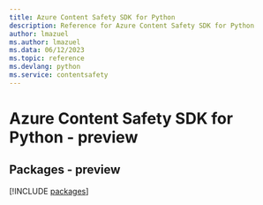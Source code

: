 ```yaml
---
title: Azure Content Safety SDK for Python
description: Reference for Azure Content Safety SDK for Python
author: lmazuel
ms.author: lmazuel
ms.data: 06/12/2023
ms.topic: reference
ms.devlang: python
ms.service: contentsafety
---
```

# Azure Content Safety SDK for Python - preview
## Packages - preview
[!INCLUDE [packages](content-safety-index.md)]